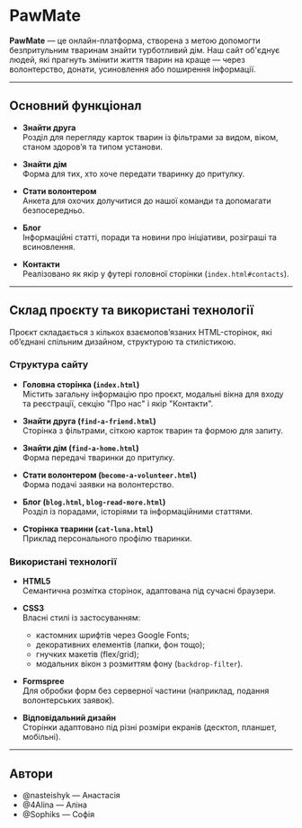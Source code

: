 # PawMate

**PawMate** — це онлайн-платформа, створена з метою допомогти безпритульним тваринам знайти турботливий дім. Наш сайт об'єднує людей, які прагнуть змінити життя тварин на краще — через волонтерство, донати, усиновлення або поширення інформації.

---

## Основний функціонал

- **Знайти друга**  
  Розділ для перегляду карток тварин із фільтрами за видом, віком, станом здоров’я та типом установи.

- **Знайти дім**  
  Форма для тих, хто хоче передати тваринку до притулку.

- **Стати волонтером**  
  Анкета для охочих долучитися до нашої команди та допомагати безпосередньо.

- **Блог**  
  Інформаційні статті, поради та новини про ініціативи, розіграші та всиновлення.

- **Контакти**  
  Реалізовано як якір у футері головної сторінки (`index.html#contacts`).

---

## Склад проєкту та використані технології

Проєкт складається з кількох взаємопов’язаних HTML-сторінок, які об’єднані спільним дизайном, структурою та стилістикою.

### Структура сайту

- **Головна сторінка (`index.html`)**  
  Містить загальну інформацію про проєкт, модальні вікна для входу та реєстрації, секцію "Про нас" і якір "Контакти".

- **Знайти друга (`find-a-friend.html`)**  
  Сторінка з фільтрами, сіткою карток тварин та формою для запиту.

- **Знайти дім (`find-a-home.html`)**  
  Форма передачі тваринки до притулку.

- **Стати волонтером (`become-a-volunteer.html`)**  
  Форма подачі заявки на волонтерство.

- **Блог (`blog.html`, `blog-read-more.html`)**  
  Розділ із порадами, історіями та інформаційними статтями.

- **Сторінка тварини (`cat-luna.html`)**  
  Приклад персонального профілю тваринки.

### Використані технології

- **HTML5**  
  Семантична розмітка сторінок, адаптована під сучасні браузери.

- **CSS3**  
  Власні стилі із застосуванням:
  - кастомних шрифтів через Google Fonts;
  - декоративних елементів (лапки, фон тощо);
  - гнучких макетів (flex/grid);
  - модальних вікон з розмиттям фону (`backdrop-filter`).

- **Formspree**  
  Для обробки форм без серверної частини (наприклад, подання волонтерських заявок).

- **Відповідальний дизайн**  
  Сторінки адаптовано під різні розміри екранів (десктоп, планшет, мобільні).

---

## Автори

- @nasteishyk — Анастасія  
- @4Alina — Аліна  
- @Sophiks — Софія